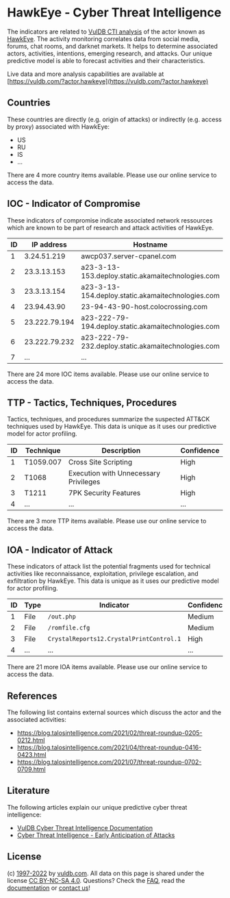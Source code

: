 # HawkEye - Cyber Threat Intelligence

The indicators are related to [VulDB CTI analysis](https://vuldb.com/?kb.cti) of the actor known as [HawkEye](https://vuldb.com/?actor.hawkeye). The activity monitoring correlates data from social media, forums, chat rooms, and darknet markets. It helps to determine associated actors, activities, intentions, emerging research, and attacks. Our unique predictive model is able to forecast activities and their characteristics.

Live data and more analysis capabilities are available at [https://vuldb.com/?actor.hawkeye](https://vuldb.com/?actor.hawkeye)

## Countries

These countries are directly (e.g. origin of attacks) or indirectly (e.g. access by proxy) associated with HawkEye:

* US
* RU
* IS
* ...

There are 4 more country items available. Please use our online service to access the data.

## IOC - Indicator of Compromise

These indicators of compromise indicate associated network ressources which are known to be part of research and attack activities of HawkEye.

ID | IP address | Hostname | Confidence
-- | ---------- | -------- | ----------
1 | 3.24.51.219 | awcp037.server-cpanel.com | High
2 | 23.3.13.153 | a23-3-13-153.deploy.static.akamaitechnologies.com | High
3 | 23.3.13.154 | a23-3-13-154.deploy.static.akamaitechnologies.com | High
4 | 23.94.43.90 | 23-94-43-90-host.colocrossing.com | High
5 | 23.222.79.194 | a23-222-79-194.deploy.static.akamaitechnologies.com | High
6 | 23.222.79.232 | a23-222-79-232.deploy.static.akamaitechnologies.com | High
7 | ... | ... | ...

There are 24 more IOC items available. Please use our online service to access the data.

## TTP - Tactics, Techniques, Procedures

Tactics, techniques, and procedures summarize the suspected ATT&CK techniques used by HawkEye. This data is unique as it uses our predictive model for actor profiling.

ID | Technique | Description | Confidence
-- | --------- | ----------- | ----------
1 | T1059.007 | Cross Site Scripting | High
2 | T1068 | Execution with Unnecessary Privileges | High
3 | T1211 | 7PK Security Features | High
4 | ... | ... | ...

There are 3 more TTP items available. Please use our online service to access the data.

## IOA - Indicator of Attack

These indicators of attack list the potential fragments used for technical activities like reconnaissance, exploitation, privilege escalation, and exfiltration by HawkEye. This data is unique as it uses our predictive model for actor profiling.

ID | Type | Indicator | Confidence
-- | ---- | --------- | ----------
1 | File | `/out.php` | Medium
2 | File | `/romfile.cfg` | Medium
3 | File | `CrystalReports12.CrystalPrintControl.1` | High
4 | ... | ... | ...

There are 21 more IOA items available. Please use our online service to access the data.

## References

The following list contains external sources which discuss the actor and the associated activities:

* https://blog.talosintelligence.com/2021/02/threat-roundup-0205-0212.html
* https://blog.talosintelligence.com/2021/04/threat-roundup-0416-0423.html
* https://blog.talosintelligence.com/2021/07/threat-roundup-0702-0709.html

## Literature

The following articles explain our unique predictive cyber threat intelligence:

* [VulDB Cyber Threat Intelligence Documentation](https://vuldb.com/?kb.cti)
* [Cyber Threat Intelligence - Early Anticipation of Attacks](https://www.scip.ch/en/?labs.20201022)

## License

(c) [1997-2022](https://vuldb.com/?kb.changelog) by [vuldb.com](https://vuldb.com/?kb.about). All data on this page is shared under the license [CC BY-NC-SA 4.0](https://creativecommons.org/licenses/by-nc-sa/4.0/). Questions? Check the [FAQ](https://vuldb.com/?kb.faq), read the [documentation](https://vuldb.com/?kb) or [contact us](https://vuldb.com/?contact)!

